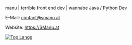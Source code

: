 manu | terrible front end dev | wannabe Java / Python Dev



E-Mail: contact@smanu.at


Website: https://SManu.at


[![Top Langs](https://github-readme-stats.vercel.app/api/top-langs/?username=MfellnerDev&layout=compact&theme=dark)](https://github.com/MfellnerDev/github-readme-stats)




